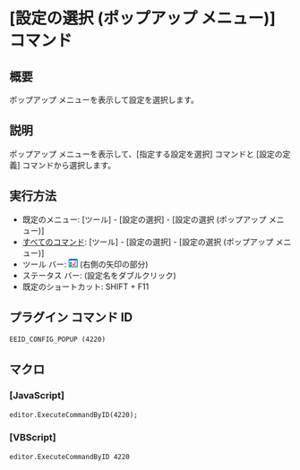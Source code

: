 # \[設定の選択 (ポップアップ メニュー)\] コマンド

## 概要

ポップアップ メニューを表示して設定を選択します。

## 説明

ポップアップ メニューを表示して、\[指定する設定を選択\] コマンドと \[設定の定義\] コマンドから選択します。

## 実行方法

- 既定のメニュー: \[ツール\] \- \[設定の選択\] \- \[設定の選択 (ポップアップ メニュー)\]
- [すべてのコマンド](../../glossary/allcommands): \[ツール\] \- \[設定の選択\] \- \[設定の選択 (ポップアップ メニュー)\]
- ツール バー: ![](../../images/configpopup.png) (右側の矢印の部分)
- ステータス バー: (設定名をダブルクリック)
- 既定のショートカット: SHIFT + F11

## プラグイン コマンド ID

```
EEID_CONFIG_POPUP (4220)
```

## マクロ

### \[JavaScript\]

```
editor.ExecuteCommandByID(4220);
```

### \[VBScript\]

```
editor.ExecuteCommandByID 4220
```
